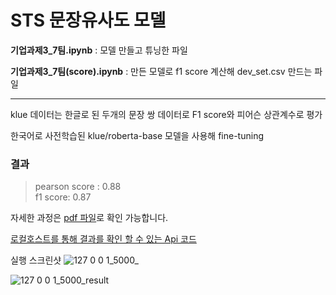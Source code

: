 # STS 문장유사도 모델 

**기업과제3_7팀.ipynb** : 모델 만들고 튜닝한 파일 

**기업과제3_7팀(score).ipynb** : 만든 모델로 f1 score 계산해 dev_set.csv 만드는 파일 

-------------

klue 데이터는 한글로 된 두개의 문장 쌍 데이터로 F1 score와 피어슨 상관계수로 평가 

한국어로 사전학습된 klue/roberta-base 모델을 사용해 fine-tuning

### 결과
>pearson score : 0.88  
>f1 score: 0.87

자세한 과정은 [pdf 파일](https://github.com/hajinjo/wanted_preonboarding_nlp/blob/main/%EA%B8%B0%EC%97%85%EA%B3%BC%EC%A0%9C/%EA%B8%B0%EC%97%85%EA%B3%BC%EC%A0%9C3/%E1%84%80%E1%85%B5%E1%84%8B%E1%85%A5%E1%86%B8%E1%84%80%E1%85%AA%E1%84%8C%E1%85%A63_%E1%84%80%E1%85%A7%E1%86%AF%E1%84%80%E1%85%AA%E1%84%87%E1%85%A9%E1%84%80%E1%85%A9%E1%84%89%E1%85%A5.pdf)로 확인 가능합니다. 

[로컬호스트를 통해 결과를 확인 할 수 있는 Api 코드](https://github.com/hajinjo/pre_onboarding_assignment_FAST_API)

실행 스크린샷 
![127 0 0 1_5000_](https://user-images.githubusercontent.com/83392231/161547179-dd1df4b0-a34e-4dfe-89e4-6fca61a8be73.png)

![127 0 0 1_5000_result](https://user-images.githubusercontent.com/83392231/161547187-280c8bca-9966-479e-b60d-ea57aa834b19.png)
